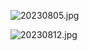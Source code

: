![20230805.jpg](https://cdn.jsdelivr.net/gh/HOG-StarWatch/ComixImgBed@master/[Naidong]/20230805.jpg)

![20230812.jpg](https://cdn.jsdelivr.net/gh/HOG-StarWatch/ComixImgBed@master/[Naidong]/20230812.jpg)
